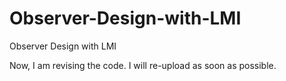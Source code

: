 # Observer-Design-with-LMI
Observer Design with LMI

Now, I am revising the code.
I will re-upload as soon as possible.
